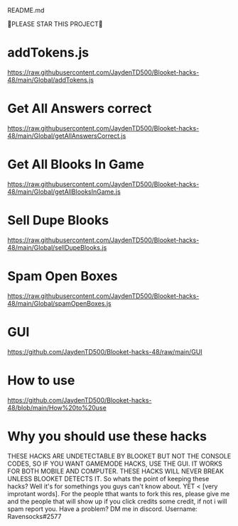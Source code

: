 README.md

🌟PLEASE STAR THIS PROJECT🌟

# addTokens.js

https://raw.githubusercontent.com/JaydenTD500/Blooket-hacks-48/main/Global/addTokens.js

# Get All Answers correct 

https://raw.githubusercontent.com/JaydenTD500/Blooket-hacks-48/main/Global/getAllAnswersCorrect.js

# Get All Blooks In Game

https://raw.githubusercontent.com/JaydenTD500/Blooket-hacks-48/main/Global/getAllBlooksInGame.js

# Sell Dupe Blooks

https://raw.githubusercontent.com/JaydenTD500/Blooket-hacks-48/main/Global/sellDupeBlooks.js

# Spam Open Boxes

https://raw.githubusercontent.com/JaydenTD500/Blooket-hacks-48/main/Global/spamOpenBoxes.js

# GUI

https://github.com/JaydenTD500/Blooket-hacks-48/raw/main/GUI

# How to use
https://github.com/JaydenTD500/Blooket-hacks-48/blob/main/How%20to%20use

# Why you should use these hacks
THESE HACKS ARE UNDETECTABLE BY BLOOKET BUT NOT THE CONSOLE CODES, SO IF YOU WANT GAMEMODE HACKS, USE THE GUI. IT WORKS FOR BOTH MOBILE AND COMPUTER. THESE HACKS WILL  NEVER BREAK UNLESS BLOOKET DETECTS IT. So whats the point of keeping these hacks? Well it's for somethings you guys can't know about. YET < [very improtant words]. For the people tthat wants to fork this res, please give me and the people that will show up if you click credits some credit, if not i will spam report you. Have a problem? DM me in discord. Username: Ravensocks#2577
